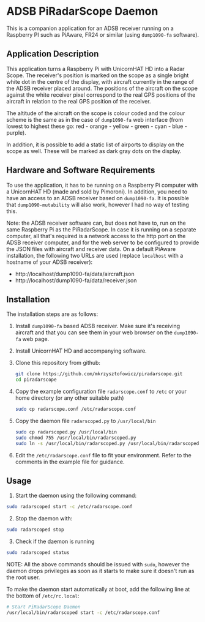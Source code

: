 # ADSB PiRadarScope Daemon

This is a companion application for an ADSB receiver running on a Raspberry PI such as PiAware, FR24 or similar 
(using `dump1090-fa` software). 

## Application Description 

This application turns a Raspberry Pi with UnicornHAT HD into a Radar Scope. The receiver's position is marked on the
 scope as a single bright white dot in the centre of the display, with aircraft currently in the range of the ADSB 
 receiver placed around. The positions of the aircraft on the scope against the white receiver pixel correspond to 
 the real GPS positions of the aircraft in relation to the real GPS position of the receiver. 
 
The altitude of the aircraft on the scope is colour coded and the colour scheme is the same as in the case of 
`dump1090-fa` web interface (from lowest to highest these go: red - orange - yellow - green - cyan - blue - purple). 

In addition, it is possible to add a static list of airports to display on the scope as well. These will be marked as
 dark gray dots on the display. 

## Hardware and Software Requirements

To use the application, it has to be running on a Raspberry Pi computer with a UnicornHAT HD (made and sold by 
Pimoroni). In addition, you need to have an access to an ADSB receiver based on `dump1090-fa`. It is possible that 
`dump1090-mutability` will also work, however I had no way of testing this. 

Note: the ADSB receiver software can, but does not have to, run on the same Raspberry Pi as the PiRadarScope. In case
 it is running on a separate computer, all that's required is a network access to the http port on the ADSB receiver 
 computer, and for the web server to be configured to provide the JSON files with aircraft and receiver data. On a 
 default PiAware installation, the following two URLs are used (replace `localhost` with a hostname of your ADSB 
 receiver): 
 
 * http://localhost/dump1090-fa/data/aircraft.json
 * http://localhost/dump1090-fa/data/receiver.json 
 
## Installation
 
The installation steps are as follows:

1. Install `dump1090-fa` based ADSB receiver. Make sure it's receiving aircraft and that you can see them in your web
 browser on the `dump1090-fa` web page. 
2. Install UnicornHAT HD and accompanying software.
3. Clone this repository from github:

    ```bash
    git clone https://github.com/mkrzysztofowicz/piradarscope.git
    cd piradarscope
    ``` 

4. Copy the example configuration file `radarscope.conf` to `/etc` or your home directory (or any other suitable path)
    ```bash
    sudo cp radarscope.conf /etc/radarscope.conf
    ```

5. Copy the daemon file `radarscoped.py` to `/usr/local/bin`
    ```bash
    sudo cp radarscoped.py /usr/local/bin
    sudo chmod 755 /usr/local/bin/radarscoped.py
    sudo ln -s /usr/local/bin/radarscoped.py /usr/local/bin/radarscoped
    ```
    
6. Edit the `/etc/radarscope.conf` file to fit your environment. Refer to the comments in the example file for guidance.

## Usage

1. Start the daemon using the following command:

```bash
sudo radarscoped start -c /etc/radarscope.conf
```

2. Stop the daemon with: 

```bash
sudo radarscoped stop
```

3. Check if the daemon is running
```bash
sudo radarscoped status 
```

NOTE: All the above commands should be issued with `sudo`, however the daemon drops privileges as soon as it starts 
to make sure it doesn't run as the root user. 

To make the daemon start automatically at boot, add the following line at the bottom of `/etc/rc.local`:
```bash
# Start PiRadarScope Daemon
/usr/local/bin/radarscoped start -c /etc/radarscope.conf
```

